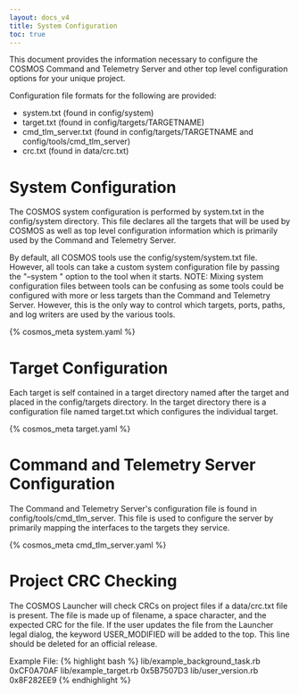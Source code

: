 ```yaml
---
layout: docs_v4
title: System Configuration
toc: true
---
```


This document provides the information necessary to configure the COSMOS Command and Telemetry Server and other top level configuration options for your unique project.

Configuration file formats for the following are provided:

- system.txt (found in config/system)
- target.txt (found in config/targets/TARGETNAME)
- cmd_tlm_server.txt (found in config/targets/TARGETNAME and config/tools/cmd_tlm_server)
- crc.txt (found in data/crc.txt)

# System Configuration

The COSMOS system configuration is performed by system.txt in the config/system directory. This file declares all the targets that will be used by COSMOS as well as top level configuration information which is primarily used by the Command and Telemetry Server.

By default, all COSMOS tools use the config/system/system.txt file. However, all tools can take a custom system configuration file by passing the "–system <filename>" option to the tool when it starts. NOTE: Mixing system configuration files between tools can be confusing as some tools could be configured with more or less targets than the Command and Telemetry Server. However, this is the only way to control which targets, ports, paths, and log writers are used by the various tools.

{% cosmos_meta system.yaml %}

# Target Configuration

Each target is self contained in a target directory named after the target and placed in the config/targets directory. In the target directory there is a configuration file named target.txt which configures the individual target.

{% cosmos_meta target.yaml %}

# Command and Telemetry Server Configuration

The Command and Telemetry Server's configuration file is found in config/tools/cmd_tlm_server. This file is used to configure the server by primarily mapping the interfaces to the targets they service.

{% cosmos_meta cmd_tlm_server.yaml %}

# Project CRC Checking

The COSMOS Launcher will check CRCs on project files if a data/crc.txt file is present. The file is made up of filename, a space character, and the expected CRC for the file. If the user updates the file from the Launcher legal dialog, the keyword USER_MODIFIED will be added to the top. This line should be deleted for an official release.

Example File:
{% highlight bash %}
lib/example_background_task.rb 0xCF0A70AF
lib/example_target.rb 0x5B7507D3
lib/user_version.rb 0x8F282EE9
{% endhighlight %}
